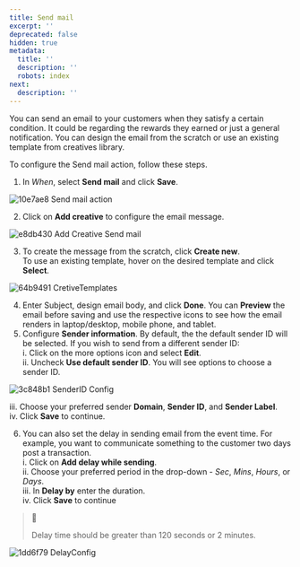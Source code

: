 ```yaml
---
title: Send mail
excerpt: ''
deprecated: false
hidden: true
metadata:
  title: ''
  description: ''
  robots: index
next:
  description: ''
---
```

You can send an email to your customers when they satisfy a certain condition. It could be regarding the rewards they earned or just a general notification. You can design the email from the scratch or use an existing template from creatives library.

To configure the Send mail action, follow these steps.

1. In *When*, select **Send mail** and click **Save**.

![10e7ae8 Send mail action](https://files.readme.io/10e7ae8-Send_mail_action.png)

2. Click on **Add creative** to configure the email message.

![e8db430 Add Creative   Send mail](https://files.readme.io/e8db430-Add_Creative_-_Send_mail.png)

3. To create the message from the scratch, click **Create new**.\
   To use an existing template, hover on the desired template and click **Select**. 

![64b9491 CretiveTemplates](https://files.readme.io/64b9491-CretiveTemplates.png)

4. Enter Subject, design email body, and click **Done**. You can **Preview** the email before saving and use the respective icons to see how the email renders in laptop/desktop, mobile phone, and tablet.
5. Configure **Sender information**. By default, the the default sender ID will be selected. If you wish to send from a different sender ID:\
   i. Click on the more options icon and select **Edit**.\
   ii. Uncheck **Use default sender ID**.  You will see options to choose a sender ID.

![3c848b1 SenderID Config](https://files.readme.io/3c848b1-SenderID_Config.png)

   iii. Choose your preferred sender **Domain**, **Sender ID**, and **Sender Label**.\
   iv. Click **Save** to continue.

6. You can also set the delay in sending email from the event time. For example, you want to communicate something to the customer two days post a transaction.\
   i. Click on **Add delay while sending**.\
   ii. Choose your preferred period in the drop-down - *Sec*, *Mins*, *Hours*, or *Days*.\
   iii. In **Delay by** enter the duration.\
   iv. Click **Save** to continue

> 📘
>
> Delay time should be greater than 120 seconds or 2 minutes.

![1dd6f79 DelayConfig](https://files.readme.io/1dd6f79-DelayConfig.png)
